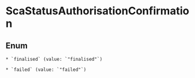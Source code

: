 
# ScaStatusAuthorisationConfirmation

## Enum


    * `finalised` (value: `"finalised"`)

    * `failed` (value: `"failed"`)



